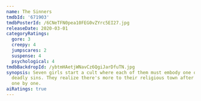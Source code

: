 ```yaml
---
name: The Sinners
tmdbId: '671903'
tmdbPosterId: /6CNeTFN0pea10FEG0vZYrc5EI27.jpg
releaseDate: 2020-03-01
categoryRatings:
  gore: 3
  creepy: 4
  jumpscares: 2
  suspense: 4
  psychological: 4
tmdbBackdropId: /ybtmHAetjWNavCz6QgiJarDfuTN.jpg
synopsis: Seven girls start a cult where each of them must embody one of the seven
  deadly sins. They realize there's more to their religious town after they go missing,
  one by one.
aiRatings: true
---
```


